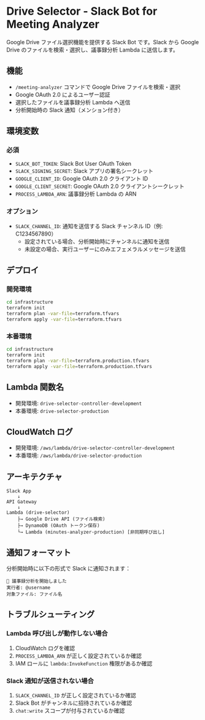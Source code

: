 # Drive Selector - Slack Bot for Meeting Analyzer

Google Drive ファイル選択機能を提供する Slack Bot です。Slack から Google Drive のファイルを検索・選択し、議事録分析 Lambda に送信します。

## 機能

- `/meeting-analyzer` コマンドで Google Drive ファイルを検索・選択
- Google OAuth 2.0 によるユーザー認証
- 選択したファイルを議事録分析 Lambda へ送信
- 分析開始時の Slack 通知（メンション付き）

## 環境変数

### 必須

- `SLACK_BOT_TOKEN`: Slack Bot User OAuth Token
- `SLACK_SIGNING_SECRET`: Slack アプリの署名シークレット
- `GOOGLE_CLIENT_ID`: Google OAuth 2.0 クライアント ID
- `GOOGLE_CLIENT_SECRET`: Google OAuth 2.0 クライアントシークレット
- `PROCESS_LAMBDA_ARN`: 議事録分析 Lambda の ARN

### オプション

- `SLACK_CHANNEL_ID`: 通知を送信する Slack チャンネル ID（例: C1234567890）
  - 設定されている場合、分析開始時にチャンネルに通知を送信
  - 未設定の場合、実行ユーザーにのみエフェメラルメッセージを送信

## デプロイ

### 開発環境

```bash
cd infrastructure
terraform init
terraform plan -var-file=terraform.tfvars
terraform apply -var-file=terraform.tfvars
```

### 本番環境

```bash
cd infrastructure
terraform init
terraform plan -var-file=terraform.production.tfvars
terraform apply -var-file=terraform.production.tfvars
```

## Lambda 関数名

- 開発環境: `drive-selector-controller-development`
- 本番環境: `drive-selector-production`

## CloudWatch ログ

- 開発環境: `/aws/lambda/drive-selector-controller-development`
- 本番環境: `/aws/lambda/drive-selector-production`

## アーキテクチャ

```
Slack App
    ↓
API Gateway
    ↓
Lambda (drive-selector)
    ├→ Google Drive API (ファイル検索)
    ├→ DynamoDB (OAuth トークン保存)
    └→ Lambda (minutes-analyzer-production) [非同期呼び出し]
```

## 通知フォーマット

分析開始時に以下の形式で Slack に通知されます：

```
🔄 議事録分析を開始しました
実行者: @username
対象ファイル: ファイル名
```

## トラブルシューティング

### Lambda 呼び出しが動作しない場合

1. CloudWatch ログを確認
2. `PROCESS_LAMBDA_ARN` が正しく設定されているか確認
3. IAM ロールに `lambda:InvokeFunction` 権限があるか確認

### Slack 通知が送信されない場合

1. `SLACK_CHANNEL_ID` が正しく設定されているか確認
2. Slack Bot がチャンネルに招待されているか確認
3. `chat:write` スコープが付与されているか確認
